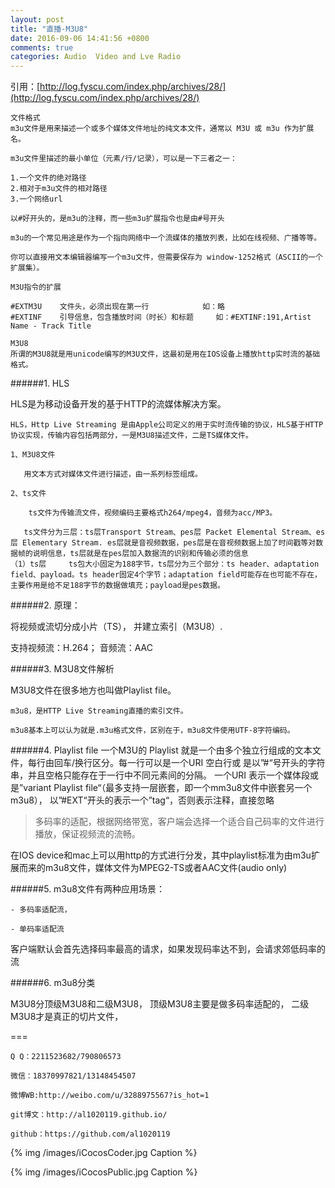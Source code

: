 ```yaml
---
layout: post
title: "直播-M3U8"
date: 2016-09-06 14:41:56 +0800
comments: true
categories: Audio  Video and Lve Radio
---
```


引用：[http://log.fyscu.com/index.php/archives/28/](http://log.fyscu.com/index.php/archives/28/)

	文件格式
	m3u文件是用来描述一个或多个媒体文件地址的纯文本文件，通常以 M3U 或 m3u 作为扩展名。
	
	m3u文件里描述的最小单位（元素/行/记录），可以是一下三者之一：
	
	1.一个文件的绝对路径
	2.相对于m3u文件的相对路径
	3.一个网络url


<!--more-->	



	以#好开头的，是m3u的注释，而一些m3u扩展指令也是由#号开头
	
	m3u的一个常见用途是作为一个指向网络中一个流媒体的播放列表，比如在线视频、广播等等。
	
	你可以直接用文本编辑器编写一个m3u文件，但需要保存为 window-1252格式（ASCII的一个扩展集）。
	
	M3U指令的扩展
	
	#EXTM3U    文件头，必须出现在第一行            如：略
	#EXTINF    引导信息，包含播放时间（时长）和标题     如：#EXTINF:191,Artist Name - Track Title
	
	M3U8
	所谓的M3U8就是用unicode编写的M3U文件，这最初是用在IOS设备上播放http实时流的基础格式。


######1. HLS

HLS是为移动设备开发的基于HTTP的流媒体解决方案。

	HLS，Http Live Streaming 是由Apple公司定义的用于实时流传输的协议，HLS基于HTTP协议实现，传输内容包括两部分，一是M3U8描述文件，二是TS媒体文件。
	
	1、M3U8文件
	
	   用文本方式对媒体文件进行描述，由一系列标签组成。
	
	2、ts文件
	
	    ts文件为传输流文件，视频编码主要格式h264/mpeg4，音频为acc/MP3。
	
	   ts文件分为三层：ts层Transport Stream、pes层 Packet Elemental Stream、es层 Elementary Stream. es层就是音视频数据，pes层是在音视频数据上加了时间戳等对数据帧的说明信息，ts层就是在pes层加入数据流的识别和传输必须的信息
	（1）ts层     ts包大小固定为188字节，ts层分为三个部分：ts header、adaptation field、payload。ts header固定4个字节；adaptation field可能存在也可能不存在，主要作用是给不足188字节的数据做填充；payload是pes数据。
	
######2. 原理：

将视频或流切分成小片（TS）， 并建立索引（M3U8）.

支持视频流：H.264； 音频流：AAC

######3. M3U8文件解析

M3U8文件在很多地方也叫做Playlist file。

	m3u8，是HTTP Live Streaming直播的索引文件。
	
	m3u8基本上可以认为就是.m3u格式文件，区别在于，m3u8文件使用UTF-8字符编码。

######4.  Playlist file
    一个M3U的 Playlist 就是一个由多个独立行组成的文本文件，每行由回车/换行区分。每一行可以是一个URI  空白行或
是以”#“号开头的字符串，并且空格只能存在于一行中不同元素间的分隔。
   一个URI 表示一个媒体段或是”variant Playlist file“（最多支持一层嵌套，即一个mm3u8文件中嵌套另一个m3u8），
以”#EXT“开头的表示一个”tag“，否则表示注释，直接忽略

>多码率的适配，根据网络带宽，客户端会选择一个适合自己码率的文件进行播放，保证视频流的流畅。

在IOS device和mac上可以用http的方式进行分发，其中playlist标准为由m3u扩展而来的m3u8文件，媒体文件为MPEG2-TS或者AAC文件(audio only)


######5. m3u8文件有两种应用场景：

	- 多码率适配流，

	- 单码率适配流

客户端默认会首先选择码率最高的请求，如果发现码率达不到，会请求郊低码率的流

######6. m3u8分类

M3U8分顶级M3U8和二级M3U8， 顶级M3U8主要是做多码率适配的， 二级M3U8才是真正的切片文件，





===





    Q Q：2211523682/790806573

    微信：18370997821/13148454507
    
    微博WB:http://weibo.com/u/3288975567?is_hot=1
    
	git博文：http://al1020119.github.io/
	
	github：https://github.com/al1020119


{% img /images/iCocosCoder.jpg Caption %}  

{% img /images/iCocosPublic.jpg Caption %}  